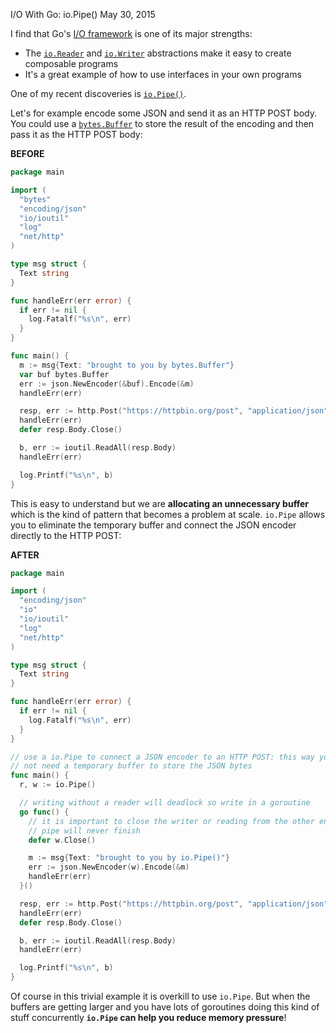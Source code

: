 I/O With Go: io.Pipe()
May 30, 2015

I find that Go's [I/O framework](https://golang.org/pkg/io/) is one of its major strengths:
 * The [`io.Reader`](https://golang.org/pkg/io/#Reader) and [`io.Writer`](https://golang.org/pkg/io/#Writer) abstractions make it easy to create composable programs
 * It's a great example of how to use interfaces in your own programs

One of my recent discoveries is [`io.Pipe()`](https://golang.org/pkg/io/#Pipe).

Let's for example encode some JSON and send it as an HTTP POST body. You could use a [`bytes.Buffer`](https://golang.org/pkg/bytes/#Buffer) to store the result of the encoding and then pass it as the HTTP POST body:

**BEFORE**

```go
package main

import (
  "bytes"
  "encoding/json"
  "io/ioutil"
  "log"
  "net/http"
)

type msg struct {
  Text string
}

func handleErr(err error) {
  if err != nil {
    log.Fatalf("%s\n", err)
  }
}

func main() {
  m := msg{Text: "brought to you by bytes.Buffer"}
  var buf bytes.Buffer
  err := json.NewEncoder(&buf).Encode(&m)
  handleErr(err)

  resp, err := http.Post("https://httpbin.org/post", "application/json", &buf)
  handleErr(err)
  defer resp.Body.Close()

  b, err := ioutil.ReadAll(resp.Body)
  handleErr(err)

  log.Printf("%s\n", b)
}
```

This is easy to understand but we are **allocating an unnecessary buffer** which is the kind of pattern that becomes a problem at scale. `io.Pipe` allows you to eliminate the temporary buffer and connect the JSON encoder directly to the HTTP POST:

**AFTER**

```go
package main

import (
  "encoding/json"
  "io"
  "io/ioutil"
  "log"
  "net/http"
)

type msg struct {
  Text string
}

func handleErr(err error) {
  if err != nil {
    log.Fatalf("%s\n", err)
  }
}

// use a io.Pipe to connect a JSON encoder to an HTTP POST: this way you do
// not need a temporary buffer to store the JSON bytes
func main() {
  r, w := io.Pipe()

  // writing without a reader will deadlock so write in a goroutine
  go func() {
    // it is important to close the writer or reading from the other end of the
    // pipe will never finish
    defer w.Close()

    m := msg{Text: "brought to you by io.Pipe()"}
    err := json.NewEncoder(w).Encode(&m)
    handleErr(err)
  }()

  resp, err := http.Post("https://httpbin.org/post", "application/json", r)
  handleErr(err)
  defer resp.Body.Close()

  b, err := ioutil.ReadAll(resp.Body)
  handleErr(err)

  log.Printf("%s\n", b)
}
```

Of course in this trivial example it is overkill to use `io.Pipe`. But when the buffers are getting larger and you have lots of goroutines doing this kind of stuff concurrently **`io.Pipe` can help you reduce memory pressure**!
